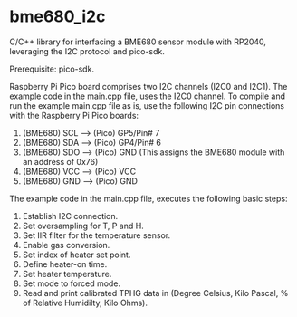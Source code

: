 # bme680_i2c
C/C++ library for interfacing a BME680 sensor module with RP2040, leveraging the I2C protocol and pico-sdk.

Prerequisite: pico-sdk.

Raspberry Pi Pico board comprises two I2C channels (I2C0 and I2C1).
The example code in the main.cpp file, uses the I2C0 channel. To compile and run the example main.cpp file as is, use the following I2C pin connections with the Raspberry Pi Pico boards:
1) (BME680) SCL --> (Pico) GP5/Pin# 7
2) (BME680) SDA --> (Pico) GP4/Pin# 6
3) (BME680) SDO --> (Pico) GND (This assigns the BME680 module with an address of 0x76)
4) (BME680) VCC --> (Pico) VCC
5) (BME680) GND --> (Pico) GND

The example code in the main.cpp file, executes the following basic steps:
1) Establish I2C connection.
2) Set oversampling for T, P and H.
3) Set IIR filter for the temperature sensor.
4) Enable gas conversion.
5) Set index of heater set point.
6) Define heater-on time.
7) Set heater temperature.
8) Set mode to forced mode.
9) Read and print calibrated TPHG data in (Degree Celsius, Kilo Pascal, % of Relative Humidilty, Kilo Ohms).



